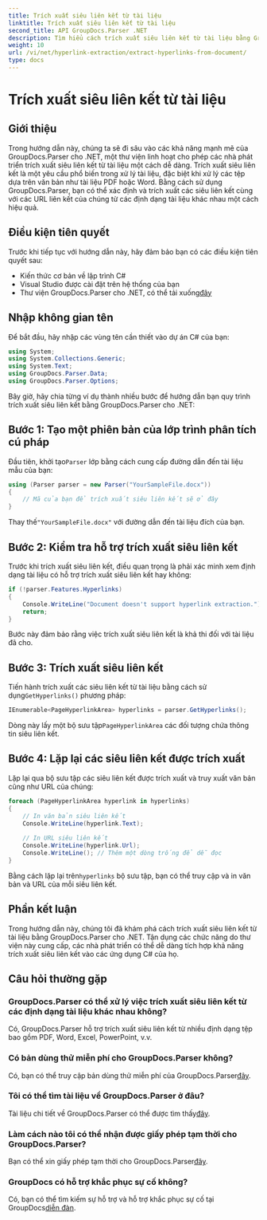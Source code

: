 ```yaml
---
title: Trích xuất siêu liên kết từ tài liệu
linktitle: Trích xuất siêu liên kết từ tài liệu
second_title: API GroupDocs.Parser .NET
description: Tìm hiểu cách trích xuất siêu liên kết từ tài liệu bằng GroupDocs.Parser cho .NET. Nâng cao ứng dụng C# của bạn với hướng dẫn đơn giản này.
weight: 10
url: /vi/net/hyperlink-extraction/extract-hyperlinks-from-document/
type: docs
---
```

# Trích xuất siêu liên kết từ tài liệu

## Giới thiệu
Trong hướng dẫn này, chúng ta sẽ đi sâu vào các khả năng mạnh mẽ của GroupDocs.Parser cho .NET, một thư viện linh hoạt cho phép các nhà phát triển trích xuất siêu liên kết từ tài liệu một cách dễ dàng. Trích xuất siêu liên kết là một yêu cầu phổ biến trong xử lý tài liệu, đặc biệt khi xử lý các tệp dựa trên văn bản như tài liệu PDF hoặc Word. Bằng cách sử dụng GroupDocs.Parser, bạn có thể xác định và trích xuất các siêu liên kết cùng với các URL liên kết của chúng từ các định dạng tài liệu khác nhau một cách hiệu quả.
## Điều kiện tiên quyết
Trước khi tiếp tục với hướng dẫn này, hãy đảm bảo bạn có các điều kiện tiên quyết sau:
- Kiến thức cơ bản về lập trình C#
- Visual Studio được cài đặt trên hệ thống của bạn
-  Thư viện GroupDocs.Parser cho .NET, có thể tải xuống[đây](https://releases.groupdocs.com/parser/net/)
## Nhập không gian tên
Để bắt đầu, hãy nhập các vùng tên cần thiết vào dự án C# của bạn:
```csharp
using System;
using System.Collections.Generic;
using System.Text;
using GroupDocs.Parser.Data;
using GroupDocs.Parser.Options;
```

Bây giờ, hãy chia từng ví dụ thành nhiều bước để hướng dẫn bạn quy trình trích xuất siêu liên kết bằng GroupDocs.Parser cho .NET:
## Bước 1: Tạo một phiên bản của lớp trình phân tích cú pháp
 Đầu tiên, khởi tạo`Parser` lớp bằng cách cung cấp đường dẫn đến tài liệu mẫu của bạn:
```csharp
using (Parser parser = new Parser("YourSampleFile.docx"))
{
    // Mã của bạn để trích xuất siêu liên kết sẽ ở đây
}
```
 Thay thế`"YourSampleFile.docx"` với đường dẫn đến tài liệu đích của bạn.
## Bước 2: Kiểm tra hỗ trợ trích xuất siêu liên kết
Trước khi trích xuất siêu liên kết, điều quan trọng là phải xác minh xem định dạng tài liệu có hỗ trợ trích xuất siêu liên kết hay không:
```csharp
if (!parser.Features.Hyperlinks)
{
    Console.WriteLine("Document doesn't support hyperlink extraction.");
    return;
}
```
Bước này đảm bảo rằng việc trích xuất siêu liên kết là khả thi đối với tài liệu đã cho.
## Bước 3: Trích xuất siêu liên kết
 Tiến hành trích xuất các siêu liên kết từ tài liệu bằng cách sử dụng`GetHyperlinks()` phương pháp:
```csharp
IEnumerable<PageHyperlinkArea> hyperlinks = parser.GetHyperlinks();
```
 Dòng này lấy một bộ sưu tập`PageHyperlinkArea` các đối tượng chứa thông tin siêu liên kết.
## Bước 4: Lặp lại các siêu liên kết được trích xuất
Lặp lại qua bộ sưu tập các siêu liên kết được trích xuất và truy xuất văn bản cũng như URL của chúng:
```csharp
foreach (PageHyperlinkArea hyperlink in hyperlinks)
{
    // In văn bản siêu liên kết
    Console.WriteLine(hyperlink.Text);
    
    // In URL siêu liên kết
    Console.WriteLine(hyperlink.Url);
    Console.WriteLine(); // Thêm một dòng trống để dễ đọc
}
```
Bằng cách lặp lại trên`hyperlinks` bộ sưu tập, bạn có thể truy cập và in văn bản và URL của mỗi siêu liên kết.
## Phần kết luận
Trong hướng dẫn này, chúng tôi đã khám phá cách trích xuất siêu liên kết từ tài liệu bằng GroupDocs.Parser cho .NET. Tận dụng các chức năng do thư viện này cung cấp, các nhà phát triển có thể dễ dàng tích hợp khả năng trích xuất siêu liên kết vào các ứng dụng C# của họ.

## Câu hỏi thường gặp
### GroupDocs.Parser có thể xử lý việc trích xuất siêu liên kết từ các định dạng tài liệu khác nhau không?
Có, GroupDocs.Parser hỗ trợ trích xuất siêu liên kết từ nhiều định dạng tệp bao gồm PDF, Word, Excel, PowerPoint, v.v.
### Có bản dùng thử miễn phí cho GroupDocs.Parser không?
 Có, bạn có thể truy cập bản dùng thử miễn phí của GroupDocs.Parser[đây](https://releases.groupdocs.com/).
### Tôi có thể tìm tài liệu về GroupDocs.Parser ở đâu?
 Tài liệu chi tiết về GroupDocs.Parser có thể được tìm thấy[đây](https://tutorials.groupdocs.com/parser/net/).
### Làm cách nào tôi có thể nhận được giấy phép tạm thời cho GroupDocs.Parser?
 Bạn có thể xin giấy phép tạm thời cho GroupDocs.Parser[đây](https://purchase.groupdocs.com/temporary-license/).
### GroupDocs có hỗ trợ khắc phục sự cố không?
 Có, bạn có thể tìm kiếm sự hỗ trợ và hỗ trợ khắc phục sự cố tại GroupDocs[diễn đàn](https://forum.groupdocs.com/c/parser/17).